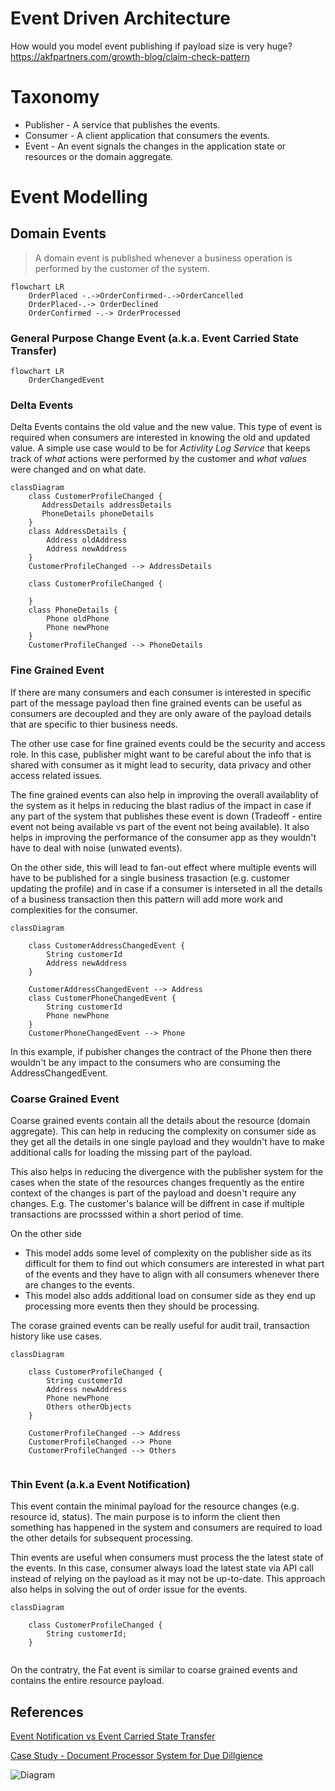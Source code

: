 # Event Driven Architecture

How would you model event publishing if payload size is very huge?
https://akfpartners.com/growth-blog/claim-check-pattern

# Taxonomy
- Publisher - A service that publishes the events.
- Consumer - A client application that consumers the events.
- Event - An event signals the changes in the application state or resources or the domain aggregate.


# Event Modelling
## Domain Events
> A domain event is published whenever a business operation is performed by the customer of the system.

```mermaid
flowchart LR
    OrderPlaced -.->OrderConfirmed-.->OrderCancelled
    OrderPlaced-.-> OrderDeclined
    OrderConfirmed -.-> OrderProcessed
```

### General Purpose Change Event (a.k.a. Event Carried State Transfer)
```mermaid
flowchart LR
    OrderChangedEvent
```
### Delta Events
Delta Events contains the old value and the new value. This type of event is required when consumers are interested in knowing the old and updated value. A simple use case would to be for *Activlity Log Service* that keeps track of *what* actions were performed by the customer and *what values* were changed and on what date.

```mermaid
classDiagram
    class CustomerProfileChanged {
       AddressDetails addressDetails
       PhoneDetails phoneDetails
    }
    class AddressDetails {
        Address oldAddress
        Address newAddress
    }
    CustomerProfileChanged --> AddressDetails

    class CustomerProfileChanged {
       
    }
    class PhoneDetails {
        Phone oldPhone
        Phone newPhone
    }
    CustomerProfileChanged --> PhoneDetails

```

### Fine Grained Event
If there are many consumers and each consumer is interested in specific part of the message payload then fine grained events can be useful as consumers are decoupled and they are only aware of the payload details that are specific to thier business needs. 

The other use case for fine grained events could be the security and access role. In this case, publisher might want to be careful about the info that is shared with consumer as it might lead to security, data privacy and other access related issues.

The fine grained events can also help in improving the overall availablity of the system as it helps in reducing the blast radius of the impact in case if any part of the system that publishes these event is down (Tradeoff - entire event not being available vs part of the event not being available). It also helps in improving the performance of the consumer app as they wouldn't have to deal with noise (unwated events).

On the other side, this will lead to fan-out effect where multiple events will have to be published for a single business trasaction (e.g. customer updating the profile) and in case if a consumer is interseted in all the details of a business transaction then this pattern will add more work and complexities for the consumer.

```mermaid
classDiagram

    class CustomerAddressChangedEvent {
        String customerId
        Address newAddress
    }
    
    CustomerAddressChangedEvent --> Address
    class CustomerPhoneChangedEvent {
        String customerId
        Phone newPhone
    }
    CustomerPhoneChangedEvent --> Phone
```
In this example, if pubisher changes the contract of the Phone then there wouldn't be any impact to the consumers who are consuming the AddressChangedEvent.

### Coarse Grained Event
Coarse grained events contain all the details about the resource (domain aggregate). This can help in reducing the complexity on consumer side as they get all the details in one single payload and they wouldn't have to make additional calls for loading the missing part of the payload.

This also helps in reducing the divergence with the publisher system for the cases when the state of the resources changes frequently as the entire context of the changes is part of the payload and doesn't require any changes. E.g. The customer's balance will be diffrent in case if multiple transactions are procsssed within a short period of time. 

On the other side
- This model adds some level of complexity on the publisher side as its difficult for them to find out which consumers are interested in what part of the events and they have to align with all consumers whenever there are changes to the events.
- This model also adds additional load on consumer side as they end up processing more events then they should be processing.

The corase grained events can be really useful for audit trail, transaction history like use cases.

```mermaid
classDiagram

    class CustomerProfileChanged {
        String customerId
        Address newAddress
        Phone newPhone
        Others otherObjects
    }
    
    CustomerProfileChanged --> Address
    CustomerProfileChanged --> Phone
    CustomerProfileChanged --> Others
    
```

### Thin Event (a.k.a Event Notification)
This event contain the minimal payload for the resource changes (e.g. resource id, status). The main purpose is to inform the client then something has happened in the system and consumers are required to load the other details for subsequent processing.

Thin events are useful when consumers must process the the latest state of the events. In this case, consumer always load the latest state via API call instead of relying on the payload as it may not be up-to-date. This approach also helps in solving the out of order issue for the events.


```mermaid
classDiagram

    class CustomerProfileChanged {
        String customerId;
    }
     
```

On the contratry, the Fat event is similar to coarse grained events and contains the entire resource payload.

## References

[Event Notification vs Event Carried State Transfer](https://medium.com/swlh/event-notification-vs-event-carried-state-transfer-2e4fdf8f6662)

[Case Study - Document Processor System for Due Dillgience](https://www.infoq.com/articles/eda-mediator/)

![Diagram](https://imgopt.infoq.com/fit-in/1200x2400/filters:quality(80)/filters:no_upscale()/articles/eda-mediator/en/resources/27figure-1-1685547198564.jpg)
